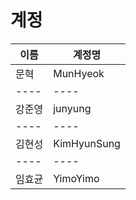 **계정**
=======

이름 | 계정명 
---- | ----
문혁  |MunHyeok 
---- | ----
강준영 |junyung
---- | ----
김현성 |KimHyunSung
---- | ----
임효균 |YimoYimo


